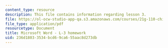 ```yaml
---
content_type: resource
description: This file contains information regarding lesson 3.
file: https://ol-ocw-studio-app-qa.s3.amazonaws.com/courses/21g-110-chinese-iv-streamlined-spring-2004/236d18033534bcd69ca655aac8d273db_MIT21G_110S04_L_3.pdf
file_type: application/pdf
resourcetype: Document
title: Microsoft Word - L-3 homework
uid: 236d1803-3534-bcd6-9ca6-55aac8d273db
---
```

